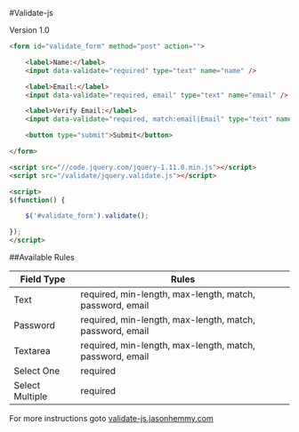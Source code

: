#Validate-js


Version 1.0

```html
<form id="validate_form" method="post" action="">

	<label>Name:</label>
	<input data-validate="required" type="text" name="name" />

	<label>Email:</label>
	<input data-validate="required, email" type="text" name="email" />

	<label>Verify Email:</label>
	<input data-validate="required, match:email|Email" type="text" name="email2" />

	<button type="submit">Submit</button>

</form>
```


```html
<script src="//code.jquery.com/jquery-1.11.0.min.js"></script>
<script src="/validate/jquery.validate.js"></script>

<script>
$(function() {

	$('#validate_form').validate();

});
</script>
```

##Available Rules

| Field Type | Rules          |
| ------ | ------ |
| Text | required, min-length, max-length, match, password, email |
| Password | required, min-length, max-length, match, password, email |
| Textarea | required, min-length, max-length, match, password, email |
| Select One | required |
| Select Multiple | required |


For more instructions goto [validate-js.jasonhemmy.com](validate-js.jasonhemmy.com)